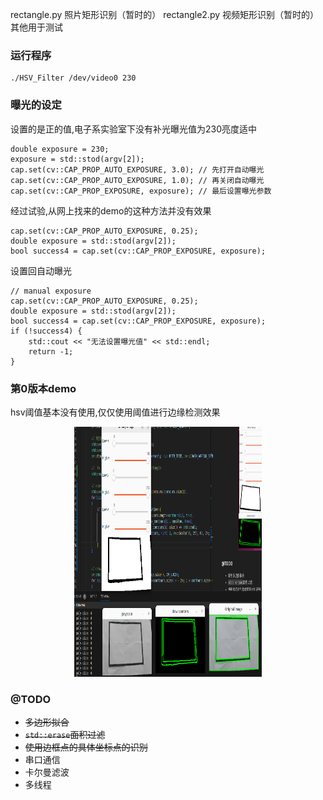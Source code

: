 rectangle.py 照片矩形识别（暂时的）
rectangle2.py 视频矩形识别（暂时的）
其他用于测试 


### 运行程序
```
./HSV_Filter /dev/video0 230
```

### 曝光的设定
设置的是正的值,电子系实验室下没有补光曝光值为230亮度适中
```
double exposure = 230;
exposure = std::stod(argv[2]);
cap.set(cv::CAP_PROP_AUTO_EXPOSURE, 3.0); // 先打开自动曝光
cap.set(cv::CAP_PROP_AUTO_EXPOSURE, 1.0); // 再关闭自动曝光
cap.set(cv::CAP_PROP_EXPOSURE, exposure); // 最后设置曝光参数
```


经过试验,从网上找来的demo的这种方法并没有效果
```
cap.set(cv::CAP_PROP_AUTO_EXPOSURE, 0.25);
double exposure = std::stod(argv[2]);
bool success4 = cap.set(cv::CAP_PROP_EXPOSURE, exposure);
```

设置回自动曝光
```
// manual exposure
cap.set(cv::CAP_PROP_AUTO_EXPOSURE, 0.25);
double exposure = std::stod(argv[2]);
bool success4 = cap.set(cv::CAP_PROP_EXPOSURE, exposure);
if (!success4) {
    std::cout << "无法设置曝光值" << std::endl;
    return -1;
}
```

### 第0版本demo
hsv阈值基本没有使用,仅仅使用阈值进行边缘检测效果

<div style="text-align: center;">
	<img src="./docs/counters.png" alt="Alt Text" width="300" height="400" />
</div>

### @TODO
- ~~多边形拟合~~
- ~~```std::erase```面积过滤~~
- ~~使用边框点的具体坐标点的识别~~
- 串口通信
- 卡尔曼滤波
- 多线程

